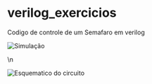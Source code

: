 # verilog_exercicios
Codigo de controle de um Semafaro em verilog

<img src="https://i.imgur.com/wexq7Te.png" alt= "Simulação">

\n

<img src="https://i.imgur.com/taMQS4h.png" alt="Esquematico do circuito">

